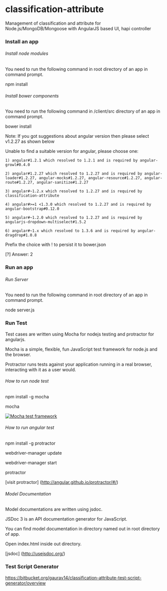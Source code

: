 classification-attribute
========================

Management of classification and attribute for Node.js/MongoDB/Mongoose with AngularJS based UI, hapi controller

### Install an app

###### *Install node modules*

You need to run the following command in root directory of an app in command prompt.

npm install

###### *Install bower components*

You need to run the following command in /client/src directory of an app in command prompt.

bower install

Note: If you got suggestions about angular version then please select v1.2.27 as shown below

Unable to find a suitable version for angular, please choose one:

    1) angular#1.2.1 which resolved to 1.2.1 and is required by angular-growl#0.4.0

    2) angular#1.2.27 which resolved to 1.2.27 and is required by angular-loader#1.2.27, angular-mocks#1.2.27, angular-resource#1.2.27, angular-route#1.2.27, angular-sanitize#1.2.27

    3) angular#~1.2.x which resolved to 1.2.27 and is required by classification-attribute

    4) angular#>=1 <1.3.0 which resolved to 1.2.27 and is required by angular-bootstrap#0.12.0

    5) angular#~1.2.0 which resolved to 1.2.27 and is required by angularjs-dropdown-multiselect#1.5.2

    6) angular#~1.x which resolved to 1.3.6 and is required by angular-dragdrop#1.0.8

Prefix the choice with ! to persist it to bower.json

[?] Answer: 2

### Run an app

###### *Run Server*

You need to run the following command in root directory of an app in command prompt.

node server.js

### Run Test

Test cases are written using Mocha for nodejs testing and protractor for angularjs.

Mocha is a simple, flexible, fun JavaScript test framework for node.js and the browser.

Protractor runs tests against your application running in a real browser, interacting with it as a user would.

###### *How to run node test*

npm install -g mocha

mocha

 [![Mocha test framework](http://f.cl.ly/items/3l1k0n2A1U3M1I1L210p/Screen%20Shot%202012-02-24%20at%202.21.43%20PM.png)](http://mochajs.org)

###### *How to run angular test*

npm install -g protractor

webdriver-manager update

webdriver-manager start

protractor

[visit protractor] (http://angular.github.io/protractor/#/)

###### *Model Documentation*

Model documentations are written using jsdoc.

JSDoc 3 is an API documentation generator for JavaScript.

You can find model documentation in directory named out in root directory of app.

Open index.html inside out directory.

[jsdoc] (http://usejsdoc.org/)

### Test Script Generator

https://bitbucket.org/gaurav14/classification-attribute-test-script-generator/overview